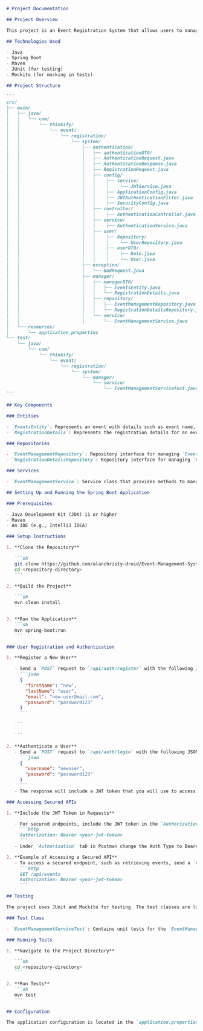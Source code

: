 ````markdown
# Project Documentation

## Project Overview

This project is an Event Registration System that allows users to manage events and their registrations. It is built using Java, Spring Boot, and Maven.

## Technologies Used

- Java
- Spring Boot
- Maven
- JUnit (for testing)
- Mockito (for mocking in tests)

## Project Structure

```
src/
├── main/
│   ├── java/
│   │   └── com/
│   │       └── thinkify/
│   │           └── event/
│   │               └── registration/
│   │                   └── system/
│   │                       ├── authentication/
│   │                       │   ├── authenticationDTO/
│   │                       │   ├── AuthenticationRequest.java
│   │                       │   ├── AuthenticationResponse.java
│   │                       │   ├── RegistrationRequest.java
│   │                       │   ├── config/
│   │                       │   │    ├── service/
│   │                       │   │    │    └── JWTService.java
│   │                       │   │    ├── ApplicationConfig.java
│   │                       │   │    ├── JWTAuthenticationFilter.java
│   │                       │   │    ├── SecurityConfig.java
│   │                       │   ├── controller/
│   │                       │   │    ├── AuthenticationController.java
│   │                       │   ├── service/
│   │                       │   │    ├── AuthenticationService.java
│   │                       │   ├── user/
│   │                       │   │    ├── Repository/
│   │                       │   │    │    └── UserRepository.java
│   │                       │   │    ├── userDTO/
│   │                       │   │    │    ├── Role.java
│   │                       │   │    │    └── User.java
│   │                       ├── exception/
│   │                       │   └── BadRequest.java
│   │                       ├── manager/
│   │                       │   ├── managerDTO/
│   │                       │   │   ├── EventsEntity.java
│   │                       │   │   └── RegistrationDetails.java
│   │                       │   ├── repository/
│   │                       │   │   ├── EventManagementRepository.java
│   │                       │   │   └── RegistrationDetailsRepository.java
│   │                       │   └── service/
│   │                       │       └── EventManagementService.java
│   └── resources/
│       └── application.properties
└── test/
    └── java/
        └── com/
            └── thinkify/
                └── event/
                    └── registration/
                        └── system/
                            └── manager/
                                └── service/
                                    └── EventManagementServiceTest.java
```

## Key Components

### Entities

- `EventsEntity`: Represents an event with details such as event name, date, location, and registration details.
- `RegistrationDetails`: Represents the registration details for an event.

### Repositories

- `EventManagementRepository`: Repository interface for managing `EventsEntity` objects.
- `RegistrationDetailsRepository`: Repository interface for managing `RegistrationDetails` objects.

### Services

- `EventManagementService`: Service class that provides methods to manage events, including creating, updating, retrieving, and deleting events.

## Setting Up and Running the Spring Boot Application

### Prerequisites

- Java Development Kit (JDK) 11 or higher
- Maven
- An IDE (e.g., IntelliJ IDEA)

### Setup Instructions

1. **Clone the Repository**

   ```sh
   git clone https://github.com/alanchristy-droid/Event-Management-System.git
   cd <repository-directory>
   ```

2. **Build the Project**

   ```sh
   mvn clean install
   ```

3. **Run the Application**
   ```sh
   mvn spring-boot:run
   ```

### User Registration and Authentication

1. **Register a New User**

   - Send a `POST` request to `/api/auth/register` with the following JSON payload:
     ```json
     {
       "firstName": "new",
       "lastName": "user",
       "email": "new-user@mail.com",
       "password": "password123"
     }
     ```

   ```

   ```

2. **Authenticate a User**
   - Send a `POST` request to `/api/auth/login` with the following JSON payload:
     ```json
     {
       "username": "newuser",
       "password": "password123"
     }
     ```
   - The response will include a JWT token that you will use to access secured APIs.

### Accessing Secured APIs

1. **Include the JWT Token in Requests**

   - For secured endpoints, include the JWT token in the `Authorization` tab in Postman of your requests:
     ```http
     Authorization: Bearer <your-jwt-token>
     ```
   - Under `Authorization` tab in Postman change the Auth Type to Bearer Token and pass token in the token field:

2. **Example of Accessing a Secured API**
   - To access a secured endpoint, such as retrieving events, send a `GET` request to `/api/events` with the `Authorization` header:
     ```http
     GET /api/events
     Authorization: Bearer <your-jwt-token>
     ```

## Testing

The project uses JUnit and Mockito for testing. The test classes are located in the `src/test/java` directory.

### Test Class

- `EventManagementServiceTest`: Contains unit tests for the `EventManagementService` class.

### Running Tests

1. **Navigate to the Project Directory**

   ```sh
   cd <repository-directory>
   ```

2. **Run Tests**
   ```sh
   mvn test
   ```

## Configuration

The application configuration is located in the `application.properties` file in the `src/main/resources` directory.
````
